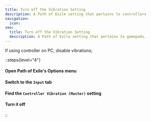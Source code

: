 ```yaml
---
title: Turn off the Vibration Setting
description: A Path of Exile setting that pertains to controllers
navigation:
  icon:
seo:
  title: Turn off the Vibration Setting
  description: A Path of Exile setting that pertains to gamepads.
---
```


If using controller on PC, disable vibrations;

::steps{level="4"}
#### Open Path of Exile's Options menu
#### Switch to the `Input` tab
#### Find the `Controller Vibration (Master)` setting
#### Turn it off
::